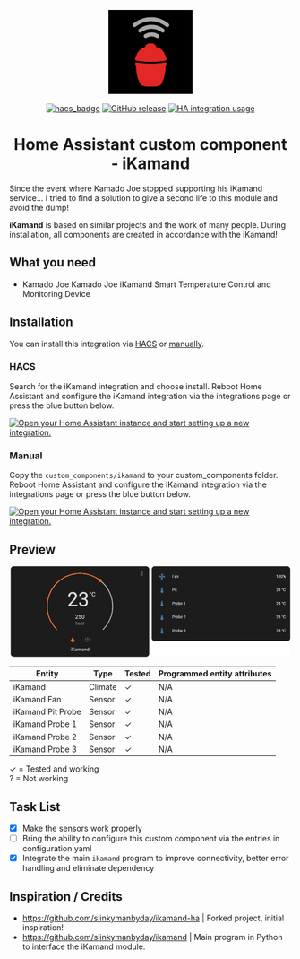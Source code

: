 <span align="center">

<a href="https://github.com/plmilord/Hass.io-custom-component-ikamand"><img src="https://raw.githubusercontent.com/plmilord/Hass.io-custom-component-ikamand/master/images/icon.png" width="150"></a>

[![hacs_badge](https://img.shields.io/badge/HACS-Default-orange.svg)](https://github.com/hacs/integration)
[![GitHub release](https://img.shields.io/github/release/plmilord/Hass.io-custom-component-ikamand.svg)](https://GitHub.com/plmilord/Hass.io-custom-component-ikamand/releases/)
[![HA integration usage](https://img.shields.io/badge/dynamic/json?color=41BDF5&logo=home-assistant&label=integration%20usage&suffix=%20installs&cacheSeconds=15600&url=https://analytics.home-assistant.io/custom_integrations.json&query=$.ikamand.total)](https://analytics.home-assistant.io/custom_integrations.json)

# Home Assistant custom component - iKamand

</span>

Since the event where Kamado Joe stopped supporting his iKamand service... I tried to find a solution to give a second life to this module and avoid the dump!

**iKamand** is based on similar projects and the work of many people. During installation, all components are created in accordance with the iKamand!

## What you need

- Kamado Joe Kamado Joe iKamand Smart Temperature Control and Monitoring Device

## Installation

You can install this integration via [HACS](#hacs) or [manually](#manual).

### HACS

Search for the iKamand integration and choose install. Reboot Home Assistant and configure the iKamand integration via the integrations page or press the blue button below.

[![Open your Home Assistant instance and start setting up a new integration.](https://my.home-assistant.io/badges/config_flow_start.svg)](https://my.home-assistant.io/redirect/config_flow_start/?domain=ikamand)


### Manual

Copy the `custom_components/ikamand` to your custom_components folder. Reboot Home Assistant and configure the iKamand integration via the integrations page or press the blue button below.

[![Open your Home Assistant instance and start setting up a new integration.](https://my.home-assistant.io/badges/config_flow_start.svg)](https://my.home-assistant.io/redirect/config_flow_start/?domain=ikamand)


## Preview

<span align="center">

<a href="https://github.com/plmilord/Hass.io-custom-component-ikamand"><img src="https://raw.githubusercontent.com/plmilord/Hass.io-custom-component-ikamand/master/images/preview_1.png" width="500"></a>

</span>

Entity | Type | Tested | Programmed entity attributes
------ | ---- | ------ | ----------------------------
iKamand | Climate | ✓ | N/A
iKamand Fan | Sensor | ✓ | N/A
iKamand Pit Probe | Sensor | ✓ | N/A
iKamand Probe 1 | Sensor | ✓ | N/A
iKamand Probe 2 | Sensor | ✓ | N/A
iKamand Probe 3 | Sensor | ✓ | N/A

✓ = Tested and working  
? = Not working

## Task List

- [x] Make the sensors work properly
- [ ] Bring the ability to configure this custom component via the entries in configuration.yaml
- [x] Integrate the main ```ikamand``` program to improve connectivity, better error handling and eliminate dependency

## Inspiration / Credits

- https://github.com/slinkymanbyday/ikamand-ha | Forked project, initial inspiration!
- https://github.com/slinkymanbyday/ikamand | Main program in Python to interface the iKamand module.
